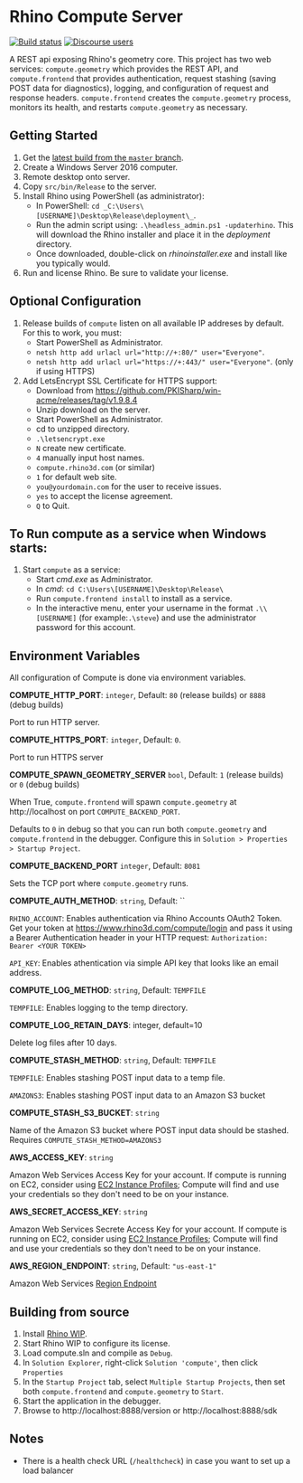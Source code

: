# Rhino Compute Server

[![Build status](https://ci.appveyor.com/api/projects/status/unmnwi57we5nvnfi/branch/master?svg=true)](https://ci.appveyor.com/project/mcneel/compute-rhino3d/branch/master) [![Discourse users](https://img.shields.io/discourse/https/discourse.mcneel.com/users.svg)](https://discourse.mcneel.com/c/serengeti/compute-rhino3d)

A REST api exposing Rhino's geometry core. This project has two web services: `compute.geometry` which provides the REST API, and `compute.frontend` that provides authentication, request stashing (saving POST data for diagnostics), logging, and configuration of request and response headers. `compute.frontend` creates the `compute.geometry` process, monitors its health, and restarts `compute.geometry` as necessary.


## Getting Started

1. Get the [latest build from the `master` branch](https://ci.appveyor.com/project/mcneel/compute-rhino3d/branch/master/artifacts).
1. Create a Windows Server 2016 computer.
1. Remote desktop onto server.
1. Copy `src/bin/Release` to the server.
1. Install Rhino using PowerShell (as administrator):
    - In PowerShell: `cd _C:\Users\[USERNAME]\Desktop\Release\deployment\_`.
    - Run the admin script using: `.\headless_admin.ps1 -updaterhino`.  This will download the Rhino installer and place it in the _deployment_ directory.
    - Once downloaded, double-click on _rhinoinstaller.exe_ and install like you typically would.
1. Run and license Rhino. Be sure to validate your license.

## Optional Configuration

1. Release builds of `compute` listen on all available IP addreses by default. For this to work, you must:
    - Start PowerShell as Administrator.
    - `netsh http add urlacl url="http://+:80/" user="Everyone"`.
    - `netsh http add urlacl url="https://+:443/" user="Everyone"`. (only if using HTTPS)
1. Add LetsEncrypt SSL Certificate for HTTPS support:
    - Download from https://github.com/PKISharp/win-acme/releases/tag/v1.9.8.4
    - Unzip download on the server.
    - Start PowerShell as Administrator.
    - cd to unzipped directory.
    - `.\letsencrypt.exe`
    - `N` create new certificate.
    - `4` manually input host names.
    - `compute.rhino3d.com` (or similar)
    - `1` for default web site.
    - `you@yourdomain.com` for the user to receive issues.
    - `yes` to accept the license agreement.
    - `Q` to Quit.

## To Run compute as a service when Windows starts:

1. Start `compute` as a service:
    - Start _cmd.exe_ as Administrator.
    - In _cmd_: `cd C:\Users\[USERNAME]\Desktop\Release\`
    - Run `compute.frontend install` to install as a service.
    - In the interactive menu, enter your username in the format `.\\[USERNAME]` (for example:`.\steve`) and use the administrator password for this account.

## Environment Variables ##

All configuration of Compute is done via environment variables.

**COMPUTE_HTTP_PORT**: `integer`, Default: `80` (release builds) or `8888` (debug builds)

Port to run HTTP server. 

**COMPUTE_HTTPS_PORT**: `integer`, Default: `0`. 

Port to run HTTPS server

**COMPUTE_SPAWN_GEOMETRY_SERVER** `bool`, Default: `1` (release builds) or `0` (debug builds)

When True, `compute.frontend` will spawn `compute.geometry` at http://localhost on port `COMPUTE_BACKEND_PORT`.

Defaults to `0` in debug so that you can run both `compute.geometry` and `compute.frontend` in the debugger. Configure this in `Solution > Properties > Startup Project`.

**COMPUTE_BACKEND_PORT** `integer`, Default: `8081`

Sets the TCP port where `compute.geometry` runs.

**COMPUTE_AUTH_METHOD**: `string`, Default: ``

`RHINO_ACCOUNT`: Enables authentication via Rhino Accounts OAuth2 Token. Get your token at https://www.rhino3d.com/compute/login and pass it using a Bearer Authentication header in your HTTP request: `Authorization: Bearer <YOUR TOKEN>`

`API_KEY`: Enables athentication via simple API key that looks like an email address.


**COMPUTE_LOG_METHOD**: `string`, Default: `TEMPFILE`

`TEMPFILE`: Enables logging to the temp directory.

**COMPUTE_LOG_RETAIN_DAYS**: integer, default=10

Delete log files after 10 days.

**COMPUTE_STASH_METHOD**: `string`, Default: `TEMPFILE`

`TEMPFILE`: Enables stashing POST input data to a temp file.

`AMAZONS3`: Enables stashing POST input data to an Amazon S3 bucket

**COMPUTE_STASH_S3_BUCKET**: `string`

Name of the Amazon S3 bucket where POST input data should be stashed. Requires `COMPUTE_STASH_METHOD=AMAZONS3`

**AWS_ACCESS_KEY**: `string`

Amazon Web Services Access Key for your account. If compute is running on EC2, consider using [EC2 Instance Profiles](https://docs.aws.amazon.com/IAM/latest/UserGuide/id_roles_use_switch-role-ec2_instance-profiles.html); Compute will find and use your credentials so they don't need to be on your instance.

**AWS_SECRET_ACCESS_KEY**: `string`

Amazon Web Services Secrete Access Key for your account. If compute is running on EC2, consider using [EC2 Instance Profiles](https://docs.aws.amazon.com/IAM/latest/UserGuide/id_roles_use_switch-role-ec2_instance-profiles.html); Compute will find and use your credentials so they don't need to be on your instance.

**AWS_REGION_ENDPOINT**: `string`, Default: `"us-east-1"`

Amazon Web Services [Region Endpoint](https://docs.aws.amazon.com/general/latest/gr/rande.html)

## Building from source

1. Install [Rhino WIP](https://www.rhino3d.com/download/rhino-for-windows/wip).
1. Start Rhino WIP to configure its license.
1. Load compute.sln and compile as `Debug`.
1. In `Solution Explorer`, right-click `Solution 'compute'`, then click `Properties`
1. In the `Startup Project` tab, select `Multiple Startup Projects`, then set both `compute.frontend` and `compute.geometry` to `Start`.
1. Start the application in the debugger.
1. Browse to http://localhost:8888/version or http://localhost:8888/sdk

## Notes

- There is a health check URL (`/healthcheck`) in case you want to set up a load balancer
